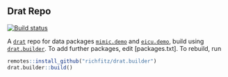 ## Drat Repo

[![Build status](https://github.com/eth-mds/physionet-demo/workflows/build/badge.svg)](https://github.com/eth-mds/physionet-demo/actions?query=workflow%3Abuild)

A [`drat`](https://github.com/eddelbuettel/drat) repo for data packages [`mimic.demo`](https://github.com/eth-mds/mimic-demo) and [`eicu.demo`](https://github.com/eth-mds/eicu-demo), build using [`drat.builder`](https://github.com/richfitz/drat.builder). To add further packages, edit [packages.txt]. To rebuild, run

```r
remotes::install_github("richfitz/drat.builder")
drat.builder::build()
```
